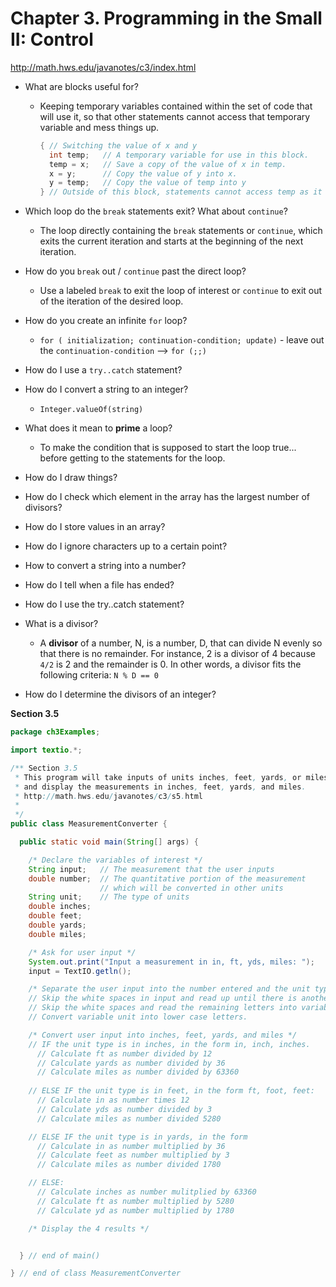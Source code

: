 # Chapter 3\. Programming in the Small II: Control

<http://math.hws.edu/javanotes/c3/index.html>

- What are blocks useful for?

  - Keeping temporary variables contained within the set of code that will use it, so that other statements cannot access that temporary variable and mess things up.

    ```java
    { // Switching the value of x and y
      int temp;   // A temporary variable for use in this block.
      temp = x;   // Save a copy of the value of x in temp.
      x = y;      // Copy the value of y into x. 
      y = temp;   // Copy the value of temp into y
    } // Outside of this block, statements cannot access temp as it will have been discarded/removed from memory
    ```

- Which loop do the `break` statements exit?  What about `continue`?
    - The loop directly containing the `break` statements or `continue`, which exits the current iteration and starts at the beginning of the next iteration.

- How do you `break` out / `continue` past the direct loop? 
    - Use a labeled `break` to exit the loop of interest or `continue` to exit out of the iteration of the desired loop. 

- How do you create an infinite `for` loop? 
    - `for ( initialization; continuation-condition; update)` - leave out the `continuation-condition` --> `for (;;)` 


- How do I use a `try..catch` statement?

- How do I convert a string to an integer?

  - `Integer.valueOf(string)`

- What does it mean to **prime** a loop?
    - To make the condition that is supposed to start the loop true... before getting to the statements for the loop. 

- How do I draw things?

- How do I check which element in the array has the largest number of divisors?

- How do I store values in an array?

- How do I ignore characters up to a certain point?

- How to convert a string into a number?

- How do I tell when a file has ended?

- How do I use the try..catch statement?

- What is a divisor?
    - A **divisor** of a number, N, is a number, D, that can divide N evenly so that there is no remainder. For instance, 2 is a divisor of 4 because `4/2` is 2 and the remainder is 0. In other words, a divisor fits the following criteria: 
        `N % D == 0`
        
- How do I determine the divisors of an integer?


**Section 3.5**

```Java
package ch3Examples;

import textio.*;

/** Section 3.5 
 * This program will take inputs of units inches, feet, yards, or miles
 * and display the measurements in inches, feet, yards, and miles. 
 * http://math.hws.edu/javanotes/c3/s5.html
 *
 */
public class MeasurementConverter {

  public static void main(String[] args) {

    /* Declare the variables of interest */ 
    String input;   // The measurement that the user inputs
    double number;  // The quantitative portion of the measurement
                    // which will be converted in other units 
    String unit;    // The type of units
    double inches;    
    double feet; 
    double yards; 
    double miles; 

    /* Ask for user input */ 
    System.out.print("Input a measurement in in, ft, yds, miles: ");
    input = TextIO.getln(); 

    /* Separate the user input into the number entered and the unit type */ 
    // Skip the white spaces in input and read up until there is another white space; assign the value to variable number
    // Skip the white spaces and read the remaining letters into variable unit 
    // Convert variable unit into lower case letters. 

    /* Convert user input into inches, feet, yards, and miles */ 
    // IF the unit type is in inches, in the form in, inch, inches. 
      // Calculate ft as number divided by 12 
      // Calculate yards as number divided by 36
      // Calculate miles as number divided by 63360
    
    // ELSE IF the unit type is in feet, in the form ft, foot, feet: 
      // Calculate in as number times 12
      // Calculate yds as number divided by 3
      // Calculate miles as number divided 5280

    // ELSE IF the unit type is in yards, in the form 
      // Calculate in as number multiplied by 36
      // Calculate feet as number multiplied by 3
      // Calculate miles as number divided 1780

    // ELSE:
      // Calculate inches as number mulitplied by 63360
      // Calculate ft as number multiplied by 5280
      // Calculate yd as number multiplied by 1780

    /* Display the 4 results */ 


  } // end of main() 

} // end of class MeasurementConverter

```
